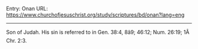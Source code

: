 Entry: Onan
URL: https://www.churchofjesuschrist.org/study/scriptures/bd/onan?lang=eng

---

Son of Judah. His sin is referred to in Gen. 38:4, 8â9; 46:12; Num. 26:19; 1Â Chr. 2:3.
